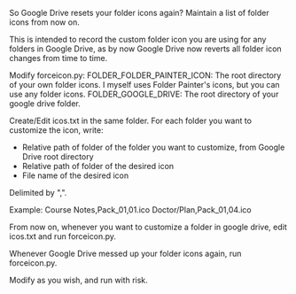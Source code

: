 So Google Drive resets your folder icons again? Maintain a list of folder icons from now on.

This is intended to record the custom folder icon you are using for any folders in Google Drive, as by now Google Drive now reverts all folder icon changes from time to time.

Modify forceicon.py:
FOLDER_FOLDER_PAINTER_ICON: The root directory of your own folder icons. I myself uses Folder Painter's icons, but you can use any folder icons.
FOLDER_GOOGLE_DRIVE: The root directory of your google drive folder.

Create/Edit icos.txt in the same folder.
For each folder you want to customize the icon, write:
- Relative path of folder of the folder you want to customize, from Google Drive root directory
- Relative path of folder of the desired icon
- File name of the desired icon

Delimited by ",".

Example:
Course Notes,Pack_01,01.ico
Doctor/Plan,Pack_01,04.ico

From now on, whenever you want to customize a folder in google drive, edit icos.txt and run forceicon.py.

Whenever Google Drive messed up your folder icons again, run forceicon.py.

Modify as you wish, and run with risk.